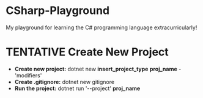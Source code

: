 <!-- Tutorial: Derek Banas C# => https://www.youtube.com/watch?v=lisiwUZJXqQ -->
# CSharp-Playground
My playground for learning the C# programming language extracurricularly! 

# **TENTATIVE** Create New Project
- <strong>Create new project:</strong> dotnet new __insert_project_type__ __proj_name__ -'modifiers'
- <strong>Create .gitignore:</strong> dotnet new gitignore
- <strong>Run the project:</strong> dotnet run '--project' __proj_name__